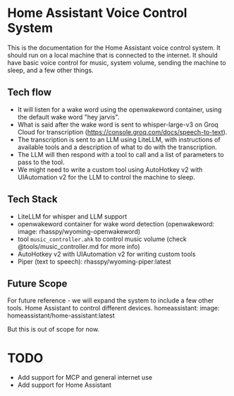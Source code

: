 # Home Assistant Voice Control System

This is the documentation for the Home Assistant voice control system.
It should run on a local machine that is connected to the internet.
It should have basic voice control for music, system volume, sending the machine to sleep, and a few other things.

## Tech flow

- It will listen for a wake word using the openwakeword container, using the default wake word "hey jarvis".
- What is said after the wake word is sent to whisper-large-v3 on Groq Cloud for transcription (https://console.groq.com/docs/speech-to-text).
- The transcription is sent to an LLM using LiteLLM, with instructions of available tools and a description of what to do with the transcription.
- The LLM will then respond with a tool to call and a list of parameters to pass to the tool.
- We might need to write a custom tool using AutoHotkey v2 with UIAutomation v2 for the LLM to control the machine to sleep.

## Tech Stack
 - LiteLLM for whisper and LLM support
 - openwakeword container for wake word detection (openwakeword: image: rhasspy/wyoming-openwakeword)
 - tool `music_controller.ahk` to control music volume (check @tools/music_controller.md for more info)
 - AutoHotkey v2 with UIAutomation v2 for writing custom tools
 - Piper (text to speech): rhasspy/wyoming-piper:latest



## Future Scope

For future reference - we will expand the system to include a few other tools.
Home Assistant to control different devices.
  homeassistant:
    image: homeassistant/home-assistant:latest  

But this is out of scope for now.

# TODO
- Add support for MCP and general internet use
- Add support for Home Assistant
